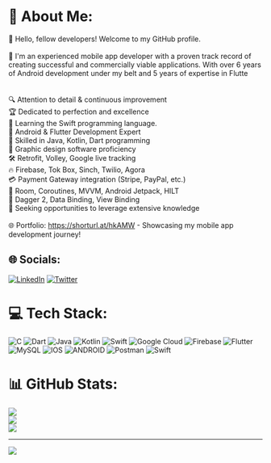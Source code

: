# 💫 About Me:
👋 Hello, fellow developers! Welcome to my GitHub profile.<br><br>📱 I'm an experienced mobile app developer with a proven track record of creating successful and commercially viable applications. With over 6 years of Android development under my belt and 5 years of expertise in Flutte<br><br><br>🔍 Attention to detail & continuous improvement<br>🏆 Dedicated to perfection and excellence<br>📝 Learning the Swift programming language.<br>🌟 Android & Flutter Development Expert<br>🔗 Skilled in Java, Kotlin, Dart programming<br>🎨 Graphic design software proficiency<br>🛠️ Retrofit, Volley, Google live tracking<br>🔥 Firebase, Tok Box, Sinch, Twilio, Agora<br>💳 Payment Gateway integration (Stripe, PayPal, etc.)<br>🔧 Room, Coroutines, MVVM, Android Jetpack, HILT<br>🔗 Dagger 2, Data Binding, View Binding<br>🔑 Seeking opportunities to leverage extensive knowledge<br><br>🌐 Portfolio: https://shorturl.at/hkAMW - Showcasing my mobile app development journey!


## 🌐 Socials:
[![LinkedIn](https://img.shields.io/badge/LinkedIn-%230077B5.svg?logo=linkedin&logoColor=white)](https://linkedin.com/in/https://www.linkedin.com/in/afroz-alam-42b34410a/) [![Twitter](https://img.shields.io/badge/Twitter-%231DA1F2.svg?logo=Twitter&logoColor=white)](https://twitter.com/@AfrozNadim786) 

# 💻 Tech Stack:
![C](https://img.shields.io/badge/c-%2300599C.svg?style=for-the-badge&logo=c&logoColor=white) ![Dart](https://img.shields.io/badge/dart-%230175C2.svg?style=for-the-badge&logo=dart&logoColor=white) ![Java](https://img.shields.io/badge/java-%23ED8B00.svg?style=for-the-badge&logo=java&logoColor=white) ![Kotlin](https://img.shields.io/badge/kotlin-%230095D5.svg?style=for-the-badge&logo=kotlin&logoColor=white) ![Swift](https://img.shields.io/badge/swift-F54A2A?style=for-the-badge&logo=swift&logoColor=white) ![Google Cloud](https://img.shields.io/badge/Google%20Cloud-%234285F4.svg?style=for-the-badge&logo=google-cloud&logoColor=white) ![Firebase](https://img.shields.io/badge/firebase-%23039BE5.svg?style=for-the-badge&logo=firebase) ![Flutter](https://img.shields.io/badge/Flutter-%2302569B.svg?style=for-the-badge&logo=Flutter&logoColor=white) ![MySQL](https://img.shields.io/badge/mysql-%2300f.svg?style=for-the-badge&logo=mysql&logoColor=white) ![IOS](https://img.shields.io/badge/IOS-%2320232a.svg?style=for-the-badge&logo=apple&logoColor=white) ![ANDROID](https://img.shields.io/badge/android-%2320232a.svg?style=for-the-badge&logo=android&logoColor=%a4c639) ![Postman](https://img.shields.io/badge/Postman-FF6C37?style=for-the-badge&logo=postman&logoColor=white) ![Swift](https://img.shields.io/badge/swift-F54A2A?style=for-the-badge&logo=swift&logoColor=white)
# 📊 GitHub Stats:
![](https://github-readme-stats.vercel.app/api?username=afroz101&theme=swift&hide_border=true&include_all_commits=true&count_private=true)<br/>
![](https://github-readme-streak-stats.herokuapp.com/?user=afroz101&theme=swift&hide_border=true)<br/>
![](https://github-readme-stats.vercel.app/api/top-langs/?username=afroz101&theme=swift&hide_border=true&include_all_commits=true&count_private=true&layout=compact)

---
[![](https://visitcount.itsvg.in/api?id=afroz101&icon=0&color=0)](https://visitcount.itsvg.in)

<!-- Proudly created with GPRM ( https://gprm.itsvg.in ) -->
